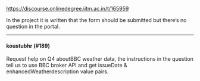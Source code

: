 https://discourse.onlinedegree.iitm.ac.in/t/165959

In the project it is written that the form should be submitted but there’s no question in the portal.</p><hr>

<h4>koustubhr (#189)</h4>
<p>Request help on Q4 aboutBBC weather data, the instructions in the question tell us to use BBC broker API and get issueDate &amp; enhancedWeatherdescription value pairs.